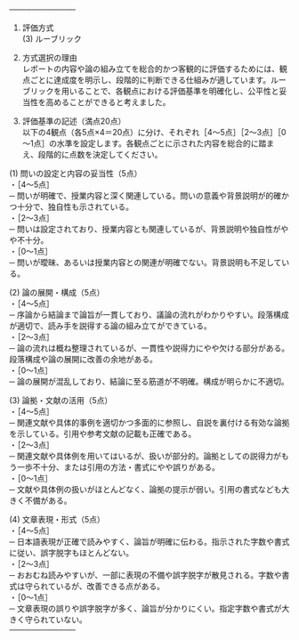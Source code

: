 ────────────
1. 評価方式  
(3) ルーブリック

2. 方式選択の理由  
レポートの内容や論の組み立てを総合的かつ客観的に評価するためには、観点ごとに達成度を明示し、段階的に判断できる仕組みが適しています。ルーブリックを用いることで、各観点における評価基準を明確化し、公平性と妥当性を高めることができると考えました。

3. 評価基準の記述（満点20点）  
以下の4観点（各5点×4＝20点）に分け、それぞれ［4～5点］［2～3点］［0～1点］の水準を設定します。各観点ごとに示された内容を総合的に踏まえ、段階的に点数を決定してください。

(1) 問いの設定と内容の妥当性（5点）  
・［4～5点］  
  ─ 問いが明確で、授業内容と深く関連している。問いの意義や背景説明が的確かつ十分で、独自性も示されている。  
・［2～3点］  
  ─ 問いは設定されており、授業内容とも関連しているが、背景説明や独自性がやや不十分。  
・［0～1点］  
  ─ 問いが曖昧、あるいは授業内容との関連が明確でない。背景説明も不足している。  

(2) 論の展開・構成（5点）  
・［4～5点］  
  ─ 序論から結論まで論旨が一貫しており、議論の流れがわかりやすい。段落構成が適切で、読み手を説得する論の組み立てができている。  
・［2～3点］  
  ─ 論の流れは概ね整理されているが、一貫性や説得力にやや欠ける部分がある。段落構成や論の展開に改善の余地がある。  
・［0～1点］  
  ─ 論の展開が混乱しており、結論に至る筋道が不明確。構成が明らかに不適切。  

(3) 論拠・文献の活用（5点）  
・［4～5点］  
  ─ 関連文献や具体的事例を適切かつ多面的に参照し、自説を裏付ける有効な論拠を示している。引用や参考文献の記載も正確である。  
・［2～3点］  
  ─ 関連文献や具体例を用いてはいるが、扱いが部分的。論拠としての説得力がもう一歩不十分、または引用の方法・書式にやや誤りがある。  
・［0～1点］  
  ─ 文献や具体例の扱いがほとんどなく、論拠の提示が弱い。引用の書式なども大きく不備がある。  

(4) 文章表現・形式（5点）  
・［4～5点］  
  ─ 日本語表現が正確で読みやすく、論旨が明確に伝わる。指示された字数や書式に従い、誤字脱字もほとんどない。  
・［2～3点］  
  ─ おおむね読みやすいが、一部に表現の不備や誤字脱字が散見される。字数や書式は守られているが、改善できる点がある。  
・［0～1点］  
  ─ 文章表現の誤りや誤字脱字が多く、論旨が分かりにくい。指定字数や書式が大きく守られていない。  
────────────